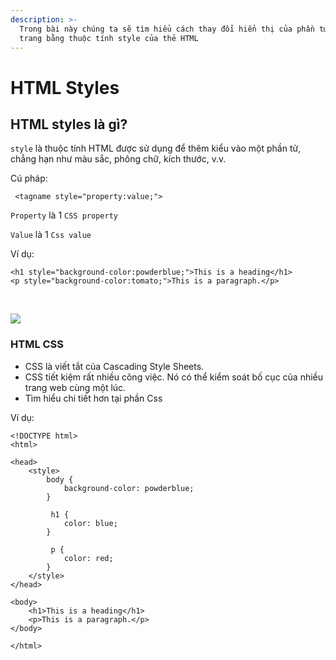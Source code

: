 ```yaml
---
description: >-
  Trong bài này chúng ta sẽ tìm hiểu cách thay đổi hiển thị của phần tử trong
  trang bằng thuộc tính style của thẻ HTML
---
```


# HTML Styles

## HTML styles là gì? <a href="#html-styles" id="html-styles"></a>

`style` là thuộc tính HTML được sử dụng để thêm kiểu vào một phần tử, chẳng hạn như màu sắc, phông chữ, kích thước, v.v.‌

Cú pháp:

```markup
 <tagname style="property:value;">
```

`Property` là 1 `CSS property‌`

`Value` là 1 `Css value‌`

Ví dụ:

```markup
<h1 style="background-color:powderblue;">This is a heading</h1>
<p style="background-color:tomato;">This is a paragraph.</p>
```

‌

![](https://gblobscdn.gitbook.com/assets%2Fwelcome-to-my-site%2F-MXvWNSrLk9ygm1zzKIA%2F-MXvX7GimvGV1q5eQaXL%2F1.png?alt=media)

### HTML CSS <a href="#html-css" id="html-css"></a>

* CSS là viết tắt của Cascading Style Sheets.
* CSS tiết kiệm rất nhiều công việc. Nó có thể kiểm soát bố cục của nhiều trang web cùng một lúc.
* Tìm hiểu chi tiết hơn tại phần Css

Ví dụ:

```markup
‌<!DOCTYPE html>
<html>​

<head>
    <style>
        body {
            background-color: powderblue;
        }

        ​ h1 {
            color: blue;
        }

        ​ p {
            color: red;
        }
    </style>
</head>​

<body>
    <h1>This is a heading</h1>
    <p>This is a paragraph.</p>
</body>​

</html>
```

### &#x20;<a href="#html-javascript" id="html-javascript"></a>
